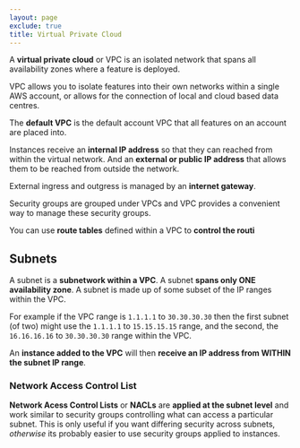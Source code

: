 ```yaml
---
layout: page
exclude: true
title: Virtual Private Cloud
---
```


A **virtual private cloud** or VPC is an isolated network that spans all availability zones where a feature is deployed.

VPC allows you to isolate features into their own networks within a single AWS account, or allows for the connection of local and cloud based data centres.

The **default VPC** is the default account VPC that all features on an account are placed into.

Instances receive an **internal IP address** so that they can reached from within the virtual network. And an **external or public IP address** that allows them to be reached from outside the network.

External ingress and outgress is managed by an **internet gateway**.

Security groups are grouped under VPCs and VPC provides a convenient way to manage these security groups.

You can use **route tables** defined within a VPC to **control the routi**

## Subnets

A subnet is a **subnetwork within a VPC**.  A subnet **spans only ONE availability zone**. A subnet is made up of some subset of the IP ranges within the VPC. 

For example if the VPC range is `1.1.1.1` to `30.30.30.30` then the first subnet (of two) might use the `1.1.1.1` to `15.15.15.15` range, and the second, the `16.16.16.16` to `30.30.30.30` range within the VPC. 

An **instance added to the VPC** will then **receive an IP address from WITHIN the subnet IP range**.

### Network Access Control List

**Network Acess Control Lists** or **NACLs** are **applied at the subnet level** and work similar to security groups controlling what can access a particular subnet. This is only useful if you want differing security across subnets, *otherwise* its probably easier to use security groups applied to instances.


<!--stackedit_data:
eyJoaXN0b3J5IjpbLTE5MDE5NDg5MzJdfQ==
-->